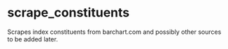 # scrape_constituents
Scrapes index constituents from barchart.com and possibly other sources to be added later.
